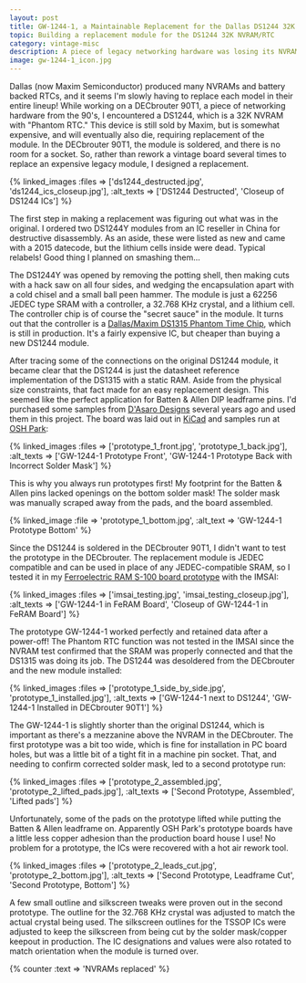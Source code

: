 ```yaml
---
layout: post
title: GW-1244-1, a Maintainable Replacement for the Dallas DS1244 32K NVRAM/RTC
topic: Building a replacement module for the DS1244 32K NVRAM/RTC
category: vintage-misc
description: A piece of legacy networking hardware was losing its NVRAM on poweroff, and turned out to contain a Dallas DS1244 NVRAM with Phantom RTC. This module is still made, but is expensive and has its lithium power source potted in the module. Rather than buying an unmaintainable replacement, I designed a compatible replacement module.
image: gw-1244-1_icon.jpg
---
```


Dallas (now Maxim Semiconductor) produced many NVRAMs and battery backed RTCs, and it seems I'm slowly having to replace each model in their entire lineup! While working on a DECbrouter 90T1, a piece of networking hardware from the 90's, I encountered a DS1244, which is a 32K NVRAM with "Phantom RTC." This device is still sold by Maxim, but is somewhat expensive, and will eventually also die, requiring replacement of the module. In the DECbrouter 90T1, the module is soldered, and there is no room for a socket. So, rather than rework a vintage board several times to replace an expensive legacy module, I designed a replacement.

{% linked_images :files => ['ds1244_destructed.jpg', 'ds1244_ics_closeup.jpg'], :alt_texts => ['DS1244 Destructed', 'Closeup of DS1244 ICs'] %}

The first step in making a replacement was figuring out what was in the original. I ordered two DS1244Y modules from an IC reseller in China for destructive disassembly. As an aside, these were listed as new and came with a 2015 datecode, but the lithium cells inside were dead. Typical relabels! Good thing I planned on smashing them...

The DS1244Y was opened by removing the potting shell, then making cuts with a hack saw on all four sides, and wedging the encapsulation apart with a cold chisel and a small ball peen hammer. The module is just a 62256 JEDEC type SRAM with a controller, a 32.768 KHz crystal, and a lithium cell. The controller chip is of course the "secret sauce" in the module. It turns out that the controller is a [Dallas/Maxim DS1315 Phantom Time Chip](https://datasheets.maximintegrated.com/en/ds/DS1315.pdf), which is still in production. It's a fairly expensive IC, but cheaper than buying a new DS1244 module.

After tracing some of the connections on the original DS1244 module, it became clear that the DS1244 is just the datasheet reference implementation of the DS1315 with a static RAM. Aside from the physical size constraints, that fact made for an easy replacement design. This seemed like the perfect application for Batten & Allen DIP leadframe pins. I'd purchased some samples from [D'Asaro Designs](http://www.dasarodesigns.com/) several years ago and used them in this project. The board was laid out in [KiCad](http://kicad-pcb.org/) and samples run at [OSH Park](https://oshpark.com/):

{% linked_images :files => ['prototype_1_front.jpg', 'prototype_1_back.jpg'], :alt_texts => ['GW-1244-1 Prototype Front', 'GW-1244-1 Prototype Back with Incorrect Solder Mask'] %}

This is why you always run prototypes first! My footprint for the Batten & Allen pins lacked openings on the bottom solder mask! The solder mask was manually scraped away from the pads, and the board assembled. 

{% linked_image :file => 'prototype_1_bottom.jpg', :alt_text => 'GW-1244-1 Prototype Bottom' %}

Since the DS1244 is soldered in the DECbrouter 90T1, I didn't want to test the prototype in the DECbrouter. The replacement module is JEDEC compatible and can be used in place of any JEDEC-compatible SRAM, so I tested it in my [Ferroelectric RAM S-100 board prototype](/~glitch/2016/03/29/ferroelectric-ram-part-1) with the IMSAI:

{% linked_images :files => ['imsai_testing.jpg', 'imsai_testing_closeup.jpg'], :alt_texts => ['GW-1244-1 in FeRAM Board', 'Closeup of GW-1244-1 in FeRAM Board'] %}

The prototype GW-1244-1 worked perfectly and retained data after a power-off! The Phantom RTC function was not tested in the IMSAI since the NVRAM test confirmed that the SRAM was properly connected and that the DS1315 was doing its job. The DS1244 was desoldered from the DECbrouter and the new module installed:

{% linked_images :files => ['prototype_1_side_by_side.jpg', 'prototype_1_installed.jpg'], :alt_texts => ['GW-1244-1 next to DS1244', 'GW-1244-1 Installed in DECbrouter 90T1'] %}

The GW-1244-1 is slightly shorter than the original DS1244, which is important as there's a mezzanine above the NVRAM in the DECbrouter. The first prototype was a bit too wide, which is fine for installation in PC board holes, but was a little bit of a tight fit in a machine pin socket. That, and needing to confirm corrected solder mask, led to a second prototype run:

{% linked_images :files => ['prototype_2_assembled.jpg', 'prototype_2_lifted_pads.jpg'], :alt_texts => ['Second Prototype, Assembled', 'Lifted pads'] %}

Unfortunately, some of the pads on the prototype lifted while putting the Batten & Allen leadframe on. Apparently OSH Park's prototype boards have a little less copper adhesion than the production board house I use! No problem for a prototype, the ICs were recovered with a hot air rework tool.

{% linked_images :files => ['prototype_2_leads_cut.jpg', 'prototype_2_bottom.jpg'], :alt_texts => ['Second Prototype, Leadframe Cut', 'Second Prototype, Bottom'] %}

A few small outline and silkscreen tweaks were proven out in the second prototype. The outline for the 32.768 KHz crystal was adjusted to match the actual crystal being used. The silkscreen outlines for the TSSOP ICs were adjusted to keep the silkscreen from being cut by the solder mask/copper keepout in production. The IC designations and values were also rotated to match orientation when the module is turned over.

{% counter :text => 'NVRAMs replaced' %}
